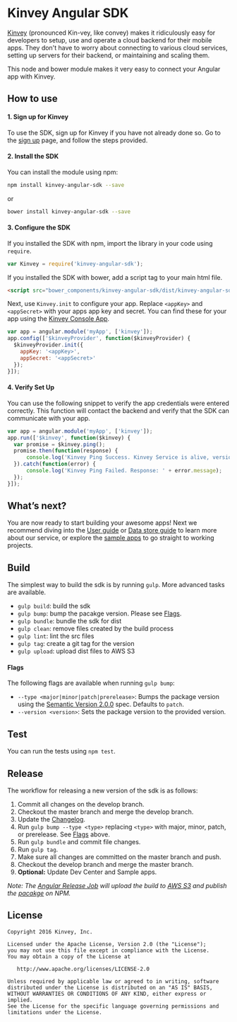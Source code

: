# Kinvey Angular SDK
[Kinvey](http://www.kinvey.com) (pronounced Kin-vey, like convey) makes it ridiculously easy for developers to setup, use and operate a cloud backend for their mobile apps. They don't have to worry about connecting to various cloud services, setting up servers for their backend, or maintaining and scaling them.

This node and bower module makes it very easy to connect your Angular app with Kinvey.

## How to use

#### 1. Sign up for Kinvey
To use the SDK, sign up for Kinvey if you have not already done so. Go to the [sign up](https://console.kinvey.com/#signup) page, and follow the steps provided.

#### 2. Install the SDK
You can install the module using npm:

```bash
npm install kinvey-angular-sdk --save
```

or

```bash
bower install kinvey-angular-sdk --save
```

#### 3. Configure the SDK
If you installed the SDK with npm, import the library in your code using `require`.

```javascript
var Kinvey = require('kinvey-angular-sdk');
```

If you installed the SDK with bower, add a script tag to your main html file.

```html
<script src="bower_components/kinvey-angular-sdk/dist/kinvey-angular-sdk.min.js"></script>
```

Next, use `Kinvey.init` to configure your app. Replace `<appKey>` and `<appSecret>` with your apps app key and secret. You can find these for your app using the [Kinvey Console App](https://console.kinvey.com).

```javascript
var app = angular.module('myApp', ['kinvey']);
app.config(['$kinveyProvider', function($kinveyProvider) {
  $kinveyProvider.init({
    appKey: '<appKey>',
    appSecret: '<appSecret>'
  });
}]);
```

#### 4. Verify Set Up
You can use the following snippet to verify the app credentials were entered correctly. This function will contact the backend and verify that the SDK can communicate with your app.

```javascript
var app = angular.module('myApp', ['kinvey']);
app.run(['$kinvey', function($kinvey) {
  var promise = $kinvey.ping();
  promise.then(function(response) {
      console.log('Kinvey Ping Success. Kinvey Service is alive, version: ' + response.version + ', response: ' + response.kinvey);
  }).catch(function(error) {
      console.log('Kinvey Ping Failed. Response: ' + error.message);
  });
}]);
```

## What’s next?
You are now ready to start building your awesome apps! Next we recommend diving into the [User guide](http://devcenter.kinvey.com/angular-v3.0/guides/users) or [Data store guide](http://devcenter.kinvey.com/angular-v3.0/guides/datastore) to learn more about our service, or explore the [sample apps](http://devcenter.kinvey.com/angular-v3.0/samples) to go straight to working projects.

## Build
The simplest way to build the sdk is by running `gulp`. More advanced tasks are available.

* `gulp build`: build the sdk
* `gulp bump`: bump the pacakge version. Please see [Flags](#Flags).
* `gulp bundle`: bundle the sdk for dist
* `gulp clean`: remove files created by the build process
* `gulp lint`: lint the src files
* `gulp tag`: create a git tag for the version
* `gulp upload`: upload dist files to AWS S3

#### Flags
The following flags are available when running `gulp bump`:

* `--type <major|minor|patch|prerelease>`: Bumps the package version using the [Semantic Version 2.0.0](http://semver.org/) spec. Defaults to `patch`.
* `--version <version>`: Sets the package version to the provided version.

## Test

You can run the tests using `npm test`.

## Release
The workflow for releasing a new version of the sdk is as follows:

1. Commit all changes on the develop branch.
2. Checkout the master branch and merge the develop branch.
3. Update the [Changelog](CHANGELOG.md).
4. Run `gulp bump --type <type>` replacing `<type>` with major, minor, patch, or prerelease. See [Flags](#Flags) above.
5. Run `gulp bundle` and commit file changes.
6. Run `gulp tag`.
6. Make sure all changes are committed on the master branch and push.
7. Checkout the develop branch and merge the master branch.
8. __Optional:__ Update Dev Center and Sample apps.

*Note: The [Angular Release Job](https://build.kinvey.com/jenkins/view/Libraries/job/angular-sdk-release/) will upload the build to [AWS S3](https://aws.amazon.com/s3/) and publish the [pacakge](https://www.npmjs.com/package/kinvey-angular-sdk) on NPM.*

## License

    Copyright 2016 Kinvey, Inc.

    Licensed under the Apache License, Version 2.0 (the "License");
    you may not use this file except in compliance with the License.
    You may obtain a copy of the License at

       http://www.apache.org/licenses/LICENSE-2.0

    Unless required by applicable law or agreed to in writing, software
    distributed under the License is distributed on an "AS IS" BASIS,
    WITHOUT WARRANTIES OR CONDITIONS OF ANY KIND, either express or implied.
    See the License for the specific language governing permissions and
    limitations under the License.
